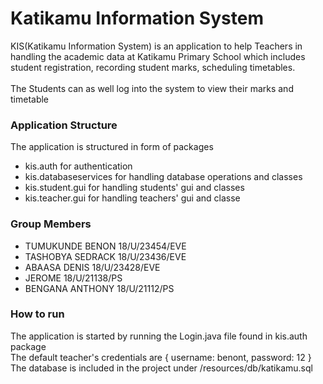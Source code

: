# Katikamu Information System

KIS(Katikamu Information System) is an application to help Teachers in handling the academic data at Katikamu Primary School which includes student registration, recording student marks, scheduling timetables. <br /><br />
The Students can as well log into the system to view their marks and timetable

### Application Structure
The application is structured in form of packages 
- kis.auth for authentication 
- kis.databaseservices for handling database operations and classes
- kis.student.gui for handling students' gui and classes
- kis.teacher.gui for handling teachers' gui and classe

### Group Members
- TUMUKUNDE BENON        18/U/23454/EVE
- TASHOBYA SEDRACK       18/U/23436/EVE
- ABAASA DENIS           18/U/23428/EVE
- JEROME                 18/U/21138/PS
- BENGANA ANTHONY        18/U/21112/PS

### How to run
The application is started by running the Login.java file found in kis.auth package <br />
The default teacher's credentials are { username: benont, password: 12 } <br />
The database is included in the project under /resources/db/katikamu.sql
